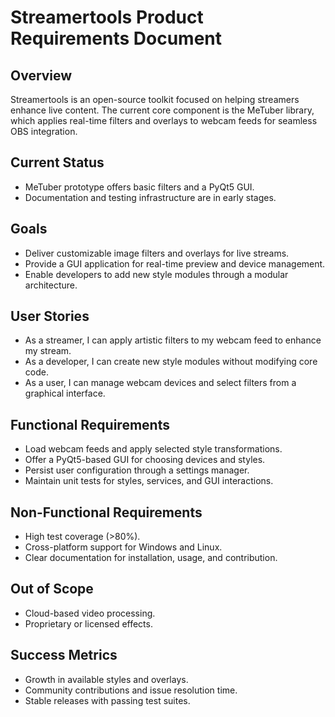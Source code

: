 # Streamertools Product Requirements Document

## Overview
Streamertools is an open-source toolkit focused on helping streamers enhance live content. The current core component is the MeTuber library, which applies real-time filters and overlays to webcam feeds for seamless OBS integration.

## Current Status
- MeTuber prototype offers basic filters and a PyQt5 GUI.
- Documentation and testing infrastructure are in early stages.

## Goals
- Deliver customizable image filters and overlays for live streams.
- Provide a GUI application for real-time preview and device management.
- Enable developers to add new style modules through a modular architecture.

## User Stories
- As a streamer, I can apply artistic filters to my webcam feed to enhance my stream.
- As a developer, I can create new style modules without modifying core code.
- As a user, I can manage webcam devices and select filters from a graphical interface.

## Functional Requirements
- Load webcam feeds and apply selected style transformations.
- Offer a PyQt5-based GUI for choosing devices and styles.
- Persist user configuration through a settings manager.
- Maintain unit tests for styles, services, and GUI interactions.

## Non-Functional Requirements
- High test coverage (>80%).
- Cross-platform support for Windows and Linux.
- Clear documentation for installation, usage, and contribution.

## Out of Scope
- Cloud-based video processing.
- Proprietary or licensed effects.

## Success Metrics
- Growth in available styles and overlays.
- Community contributions and issue resolution time.
- Stable releases with passing test suites.
